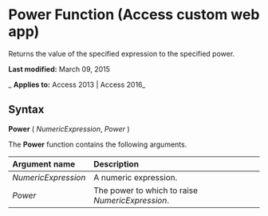 
# Power Function (Access custom web app)
Returns the value of the specified expression to the specified power.

 **Last modified:** March 09, 2015

 _ **Applies to:** Access 2013 | Access 2016_

## Syntax

 **Power** ( _NumericExpression_, _Power_ )

The  **Power** function contains the following arguments.



|**Argument name**|**Description**|
|:-----|:-----|
| _NumericExpression_|A numeric expression.|
| _Power_|The power to which to raise  _NumericExpression_.|
